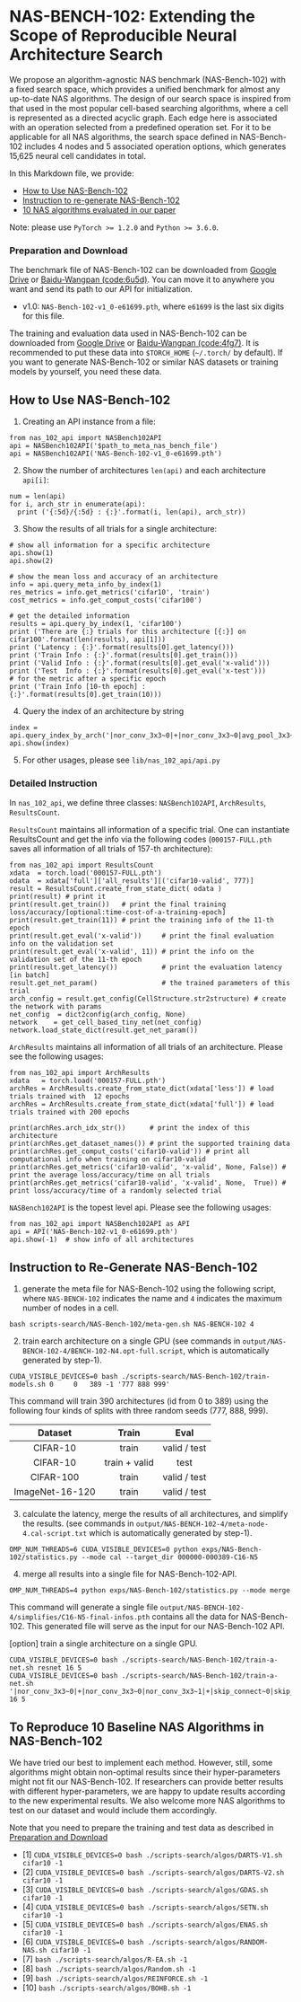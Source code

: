 # NAS-BENCH-102: Extending the Scope of Reproducible Neural Architecture Search

We propose an algorithm-agnostic NAS benchmark (NAS-Bench-102) with a fixed search space, which provides a unified benchmark for almost any up-to-date NAS algorithms.
The design of our search space is inspired from that used in the most popular cell-based searching algorithms, where a cell is represented as a directed acyclic graph.
Each edge here is associated with an operation selected from a predefined operation set.
For it to be applicable for all NAS algorithms, the search space defined in NAS-Bench-102 includes 4 nodes and 5 associated operation options, which generates 15,625 neural cell candidates in total.

In this Markdown file, we provide:
- [How to Use NAS-Bench-102](#how-to-use-nas-bench-102)
- [Instruction to re-generate NAS-Bench-102](#instruction-to-re-generate-nas-bench-102)
- [10 NAS algorithms evaluated in our paper](#to-reproduce-10-baseline-nas-algorithms-in-nas-bench-102)

Note: please use `PyTorch >= 1.2.0` and `Python >= 3.6.0`.

### Preparation and Download

The benchmark file of NAS-Bench-102 can be downloaded from [Google Drive](https://drive.google.com/open?id=1SKW0Cu0u8-gb18zDpaAGi0f74UdXeGKs) or [Baidu-Wangpan (code:6u5d)](https://pan.baidu.com/s/1CiaNH6C12zuZf7q-Ilm09w).
You can move it to anywhere you want and send its path to our API for initialization.
- v1.0: `NAS-Bench-102-v1_0-e61699.pth`, where `e61699` is the last six digits for this file.

The training and evaluation data used in NAS-Bench-102 can be downloaded from [Google Drive](https://drive.google.com/open?id=1L0Lzq8rWpZLPfiQGd6QR8q5xLV88emU7) or [Baidu-Wangpan (code:4fg7)](https://pan.baidu.com/s/1XAzavPKq3zcat1yBA1L2tQ).
It is recommended to put these data into `$TORCH_HOME` (`~/.torch/` by default). If you want to generate NAS-Bench-102 or similar NAS datasets or training models by yourself, you need these data.

## How to Use NAS-Bench-102

1. Creating an API instance from a file:
```
from nas_102_api import NASBench102API
api = NASBench102API('$path_to_meta_nas_bench_file')
api = NASBench102API('NAS-Bench-102-v1_0-e61699.pth')
```

2. Show the number of architectures `len(api)` and each architecture `api[i]`:
```
num = len(api)
for i, arch_str in enumerate(api):
  print ('{:5d}/{:5d} : {:}'.format(i, len(api), arch_str))
```

3. Show the results of all trials for a single architecture:
```
# show all information for a specific architecture
api.show(1)
api.show(2)

# show the mean loss and accuracy of an architecture
info = api.query_meta_info_by_index(1)
res_metrics = info.get_metrics('cifar10', 'train')
cost_metrics = info.get_comput_costs('cifar100')

# get the detailed information
results = api.query_by_index(1, 'cifar100')
print ('There are {:} trials for this architecture [{:}] on cifar100'.format(len(results), api[1]))
print ('Latency : {:}'.format(results[0].get_latency()))
print ('Train Info : {:}'.format(results[0].get_train()))
print ('Valid Info : {:}'.format(results[0].get_eval('x-valid')))
print ('Test  Info : {:}'.format(results[0].get_eval('x-test')))
# for the metric after a specific epoch
print ('Train Info [10-th epoch] : {:}'.format(results[0].get_train(10)))
```

4. Query the index of an architecture by string
```
index = api.query_index_by_arch('|nor_conv_3x3~0|+|nor_conv_3x3~0|avg_pool_3x3~1|+|skip_connect~0|nor_conv_3x3~1|skip_connect~2|')
api.show(index)
```

5. For other usages, please see `lib/nas_102_api/api.py`


### Detailed Instruction

In `nas_102_api`, we define three classes: `NASBench102API`, `ArchResults`, `ResultsCount`.

`ResultsCount` maintains all information of a specific trial. One can instantiate ResultsCount and get the info via the following codes (`000157-FULL.pth` saves all information of all trials of 157-th architecture):
```
from nas_102_api import ResultsCount
xdata  = torch.load('000157-FULL.pth')
odata  = xdata['full']['all_results'][('cifar10-valid', 777)]
result = ResultsCount.create_from_state_dict( odata )
print(result) # print it
print(result.get_train())   # print the final training loss/accuracy/[optional:time-cost-of-a-training-epoch]
print(result.get_train(11)) # print the training info of the 11-th epoch
print(result.get_eval('x-valid'))     # print the final evaluation info on the validation set
print(result.get_eval('x-valid', 11)) # print the info on the validation set of the 11-th epoch
print(result.get_latency())           # print the evaluation latency [in batch]
result.get_net_param()                # the trained parameters of this trial
arch_config = result.get_config(CellStructure.str2structure) # create the network with params
net_config  = dict2config(arch_config, None)
network    = get_cell_based_tiny_net(net_config)
network.load_state_dict(result.get_net_param())
```

`ArchResults` maintains all information of all trials of an architecture. Please see the following usages:
```
from nas_102_api import ArchResults
xdata   = torch.load('000157-FULL.pth')
archRes = ArchResults.create_from_state_dict(xdata['less']) # load trials trained with  12 epochs
archRes = ArchResults.create_from_state_dict(xdata['full']) # load trials trained with 200 epochs

print(archRes.arch_idx_str())      # print the index of this architecture 
print(archRes.get_dataset_names()) # print the supported training data
print(archRes.get_comput_costs('cifar10-valid')) # print all computational info when training on cifar10-valid 
print(archRes.get_metrics('cifar10-valid', 'x-valid', None, False)) # print the average loss/accuracy/time on all trials
print(archRes.get_metrics('cifar10-valid', 'x-valid', None,  True)) # print loss/accuracy/time of a randomly selected trial
```

`NASBench102API` is the topest level api. Please see the following usages:
```
from nas_102_api import NASBench102API as API
api = API('NAS-Bench-102-v1_0-e61699.pth')
api.show(-1)  # show info of all architectures
```


## Instruction to Re-Generate NAS-Bench-102

1. generate the meta file for NAS-Bench-102 using the following script, where `NAS-BENCH-102` indicates the name and `4` indicates the maximum number of nodes in a cell.
```
bash scripts-search/NAS-Bench-102/meta-gen.sh NAS-BENCH-102 4
```

2. train earch architecture on a single GPU (see commands in `output/NAS-BENCH-102-4/BENCH-102-N4.opt-full.script`, which is automatically generated by step-1).
```
CUDA_VISIBLE_DEVICES=0 bash ./scripts-search/NAS-Bench-102/train-models.sh 0     0   389 -1 '777 888 999'
```
This command will train 390 architectures (id from 0 to 389) using the following four kinds of splits with three random seeds (777, 888, 999).

|     Dataset     |     Train     |      Eval    |
|:---------------:|:-------------:|:------------:|
| CIFAR-10        | train         | valid / test |
| CIFAR-10        | train + valid | test         |
| CIFAR-100       | train         | valid / test |
| ImageNet-16-120 | train         | valid / test |

3. calculate the latency, merge the results of all architectures, and simplify the results.
(see commands in `output/NAS-BENCH-102-4/meta-node-4.cal-script.txt` which is automatically generated by step-1).
```
OMP_NUM_THREADS=6 CUDA_VISIBLE_DEVICES=0 python exps/NAS-Bench-102/statistics.py --mode cal --target_dir 000000-000389-C16-N5
```

4. merge all results into a single file for NAS-Bench-102-API.
```
OMP_NUM_THREADS=4 python exps/NAS-Bench-102/statistics.py --mode merge
```
This command will generate a single file `output/NAS-BENCH-102-4/simplifies/C16-N5-final-infos.pth` contains all the data for NAS-Bench-102.
This generated file will serve as the input for our NAS-Bench-102 API.

[option] train a single architecture on a single GPU.
```
CUDA_VISIBLE_DEVICES=0 bash ./scripts-search/NAS-Bench-102/train-a-net.sh resnet 16 5
CUDA_VISIBLE_DEVICES=0 bash ./scripts-search/NAS-Bench-102/train-a-net.sh '|nor_conv_3x3~0|+|nor_conv_3x3~0|nor_conv_3x3~1|+|skip_connect~0|skip_connect~1|skip_connect~2|' 16 5
```


## To Reproduce 10 Baseline NAS Algorithms in NAS-Bench-102

We have tried our best to implement each method. However, still, some algorithms might obtain non-optimal results since their hyper-parameters might not fit our NAS-Bench-102.
If researchers can provide better results with different hyper-parameters, we are happy to update results according to the new experimental results. We also welcome more NAS algorithms to test on our dataset and would include them accordingly.

Note that you need to prepare the training and test data as described in [Preparation and Download](#preparation-and-download)

- [1] `CUDA_VISIBLE_DEVICES=0 bash ./scripts-search/algos/DARTS-V1.sh cifar10 -1`
- [2] `CUDA_VISIBLE_DEVICES=0 bash ./scripts-search/algos/DARTS-V2.sh cifar10 -1`
- [3] `CUDA_VISIBLE_DEVICES=0 bash ./scripts-search/algos/GDAS.sh     cifar10 -1`
- [4] `CUDA_VISIBLE_DEVICES=0 bash ./scripts-search/algos/SETN.sh     cifar10 -1`
- [5] `CUDA_VISIBLE_DEVICES=0 bash ./scripts-search/algos/ENAS.sh     cifar10 -1`
- [6] `CUDA_VISIBLE_DEVICES=0 bash ./scripts-search/algos/RANDOM-NAS.sh cifar10 -1`
- [7] `bash ./scripts-search/algos/R-EA.sh -1`
- [8] `bash ./scripts-search/algos/Random.sh -1`
- [9] `bash ./scripts-search/algos/REINFORCE.sh -1`
- [10] `bash ./scripts-search/algos/BOHB.sh -1`
